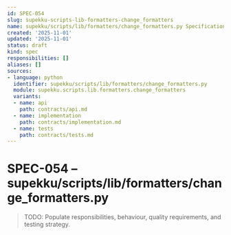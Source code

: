 ```yaml
---
id: SPEC-054
slug: supekku-scripts-lib-formatters-change_formatters
name: supekku/scripts/lib/formatters/change_formatters.py Specification
created: '2025-11-01'
updated: '2025-11-01'
status: draft
kind: spec
responsibilities: []
aliases: []
sources:
- language: python
  identifier: supekku/scripts/lib/formatters/change_formatters.py
  module: supekku.scripts.lib.formatters.change_formatters
  variants:
  - name: api
    path: contracts/api.md
  - name: implementation
    path: contracts/implementation.md
  - name: tests
    path: contracts/tests.md
---
```


# SPEC-054 – supekku/scripts/lib/formatters/change_formatters.py

> TODO: Populate responsibilities, behaviour, quality requirements, and testing strategy.
